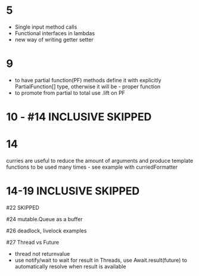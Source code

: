 # 5

* Single input method calls
* Functional interfaces in lambdas
* new way of writing getter setter

# 9

* to have partial function(PF) methods define it with explicitly PartialFunction[] type, otherwise it will be - proper
  function
* to promote from partial to total use .lift on PF

# 10 - #14 INCLUSIVE SKIPPED

# 14

curries are useful to reduce the amount of arguments and produce template functions to be used many times - see example
with curriedFormatter

# 14-19 INCLUSIVE SKIPPED

#22 SKIPPED

#24
mutable.Queue as a buffer 

#26 
deadlock, livelock examples

#27
Thread vs Future
* thread not returnvalue
* use notify/wait to wait for result in Threads, use Await.result(future) to automatically resolve when result is available 